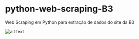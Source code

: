 # python-web-scraping-B3
Web Scraping em Python para extração de dados do site da B3


![alt text](https://i.imgur.com/lupRQJG.png)
